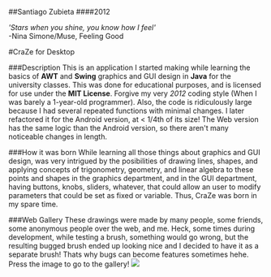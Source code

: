 ##Santiago Zubieta
####2012

*'Stars when you shine, you know how I feel'*  
-Nina Simone/Muse, Feeling Good

#CraZe for Desktop

###Description
This is an application I started making while learning the basics of **AWT** and **Swing** graphics and GUI design in **Java** for the university classes. This was done for educational purposes, and is licensed for use under the **MIT License**. Forgive my very *2012* coding style (When I was barely a 1-year-old programmer). Also, the code is ridiculously large because I had several repeated functions with minimal changes. I later refactored it for the Android version, at < 1/4th of its size! The Web version has the same logic than the Android version, so there aren't many noticeable changes in length.

###How it was born
While learning all those things about graphics and GUI design, was very intrigued by the posibilities of drawing lines, shapes, and applying concepts of trigonometry, geometry, and linear algebra to these points and shapes in the graphics department, and in the GUI department, having buttons, knobs, sliders, whatever, that could allow an user to modify parameters that could be set as fixed or variable. Thus, CraZe was born in my spare time.

###Web Gallery 
These drawings were made by many people, some friends, some anonymous people over the web, and me. Heck, some times during development, while testing a brush, something would go wrong, but the resulting bugged brush ended up looking nice and I decided to have it as a separate brush! Thats why bugs can become features sometimes hehe. Press the image to go to the gallery!
[![](https://i.imgur.com/9LBecYT.png)](https://imgur.com/a/LEetg)
